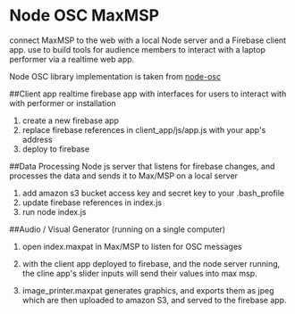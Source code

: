 # Node OSC MaxMSP
connect MaxMSP to the web with a local Node server and a Firebase client app.
use to build tools for audience members to interact with a laptop performer via a realtime web app.


Node OSC library implementation is taken from [node-osc](https://github.com/TheAlphaNerd/node-osc)

##Client app
realtime firebase app with interfaces for users to interact with
with performer or installation

1. create a new firebase app
2. replace firebase references in client_app/js/app.js with your app's address
3. deploy to firebase


##Data Processing
Node js server that listens for firebase changes, and processes the data and sends it to Max/MSP on a local server

1. add amazon s3 bucket access key and secret key to your .bash_profile
3. update firebase references in index.js
2. run node index.js




##Audio / Visual Generator
(running on a single computer)

1. open index.maxpat in Max/MSP to listen for OSC messages
2. with the client app deployed to firebase, and the node server running, the cline app's slider inputs will send their values into max msp.

3. image_printer.maxpat generates graphics, and exports them as jpeg which are then uploaded to amazon S3, and served to the firebase app.




